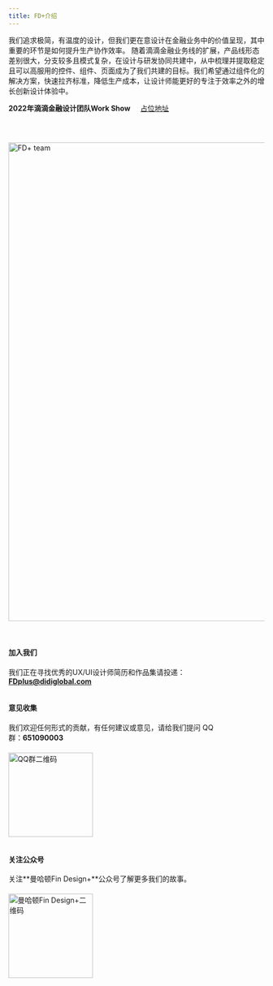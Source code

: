 ```yaml
---
title: FD+介绍
---
```


<style>
.work-show {margin-right:16px;}
.fd-team {margin:44px 0 32px 0;}
.default-content-wrapper strong {color:#1D2A36;}
.qr-code {display:block;margin-top:20px;}
.opinion {margin-right:100px;}
.fl {float:left;}
</style>

我们追求极简，有温度的设计，但我们更在意设计在金融业务中的价值呈现，其中重要的环节是如何提升生产协作效率。
随着滴滴金融业务线的扩展，产品线形态差别很大，分支较多且模式复杂，在设计与研发协同共建中，从中梳理并提取稳定且可以高服用的控件、组件、页面成为了我们共建的目标。我们希望通过组件化的解决方案，快速拉齐标准，降低生产成本，让设计师能更好的专注于效率之外的增长创新设计体验中。

<strong class="work-show">2022年滴滴金融设计团队Work Show</strong> [占位地址](https://mand-mobile.gitee.io/docs/index.gitee.html)

<img class="fd-team" src="https://pt-starimg.didistatic.com/static/starimg/img/4PJN8s5DLq1643105615244.png" alt="FD+ team" width="943"/>

#### 加入我们
我们正在寻找优秀的UX/UI设计师简历和作品集请投递：**FDplus@didiglobal.com**

<div class="opinion fl">

#### 意见收集
我们欢迎任何形式的贡献，有任何建议或意见，请给我们提问 QQ群：**651090003**
<img class="qr-code" src="https://pt-starimg.didistatic.com/static/starimg/img/ofygINx3GX1643105614635.png" alt="QQ群二维码" width="166"/>
</div>

<div class="fl">

#### 关注公众号
关注**曼哈顿Fin Design+**公众号了解更多我们的故事。
<img class="qr-code" src="https://pt-starimg.didistatic.com/static/starimg/img/Fu6XSglAoE1643105615044.png" alt="曼哈顿Fin Design+二维码" width="166"/>
</div>
